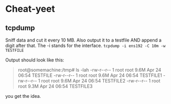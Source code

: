 # Cheat-yeet

## tcpdump

Sniff data and cut it every 10 MB. Also output it to a testfile AND append a digit after that. The -i stands for the interface.
`tcpdump -i ens192 -C 10m -w TESTFILE`

Output should look like this:
> root@somemachine:/tmp# ls -lah
> -rw-r--r--  1 root root 9.6M Apr 24 06:54 TESTFILE
> -rw-r--r--  1 root root 9.6M Apr 24 06:54 TESTFILE1
> -rw-r--r--  1 root root 9.6M Apr 24 06:54 TESTFILE2
> -rw-r--r--  1 root root 9.3M Apr 24 06:54 TESTFILE3

you get the idea.

